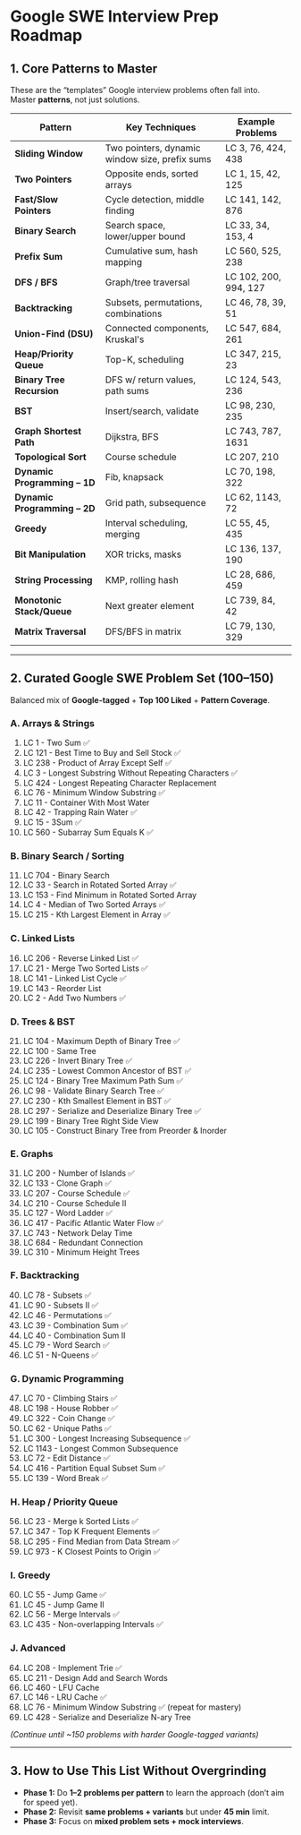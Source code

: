 # Google SWE Interview Prep Roadmap

## 1. Core Patterns to Master
These are the “templates” Google interview problems often fall into.  
Master **patterns**, not just solutions.

| Pattern | Key Techniques | Example Problems |
|---------|---------------|------------------|
| **Sliding Window** | Two pointers, dynamic window size, prefix sums | LC 3, 76, 424, 438 |
| **Two Pointers** | Opposite ends, sorted arrays | LC 1, 15, 42, 125 |
| **Fast/Slow Pointers** | Cycle detection, middle finding | LC 141, 142, 876 |
| **Binary Search** | Search space, lower/upper bound | LC 33, 34, 153, 4 |
| **Prefix Sum** | Cumulative sum, hash mapping | LC 560, 525, 238 |
| **DFS / BFS** | Graph/tree traversal | LC 102, 200, 994, 127 |
| **Backtracking** | Subsets, permutations, combinations | LC 46, 78, 39, 51 |
| **Union-Find (DSU)** | Connected components, Kruskal's | LC 547, 684, 261 |
| **Heap/Priority Queue** | Top-K, scheduling | LC 347, 215, 23 |
| **Binary Tree Recursion** | DFS w/ return values, path sums | LC 124, 543, 236 |
| **BST** | Insert/search, validate | LC 98, 230, 235 |
| **Graph Shortest Path** | Dijkstra, BFS | LC 743, 787, 1631 |
| **Topological Sort** | Course schedule | LC 207, 210 |
| **Dynamic Programming – 1D** | Fib, knapsack | LC 70, 198, 322 |
| **Dynamic Programming – 2D** | Grid path, subsequence | LC 62, 1143, 72 |
| **Greedy** | Interval scheduling, merging | LC 55, 45, 435 |
| **Bit Manipulation** | XOR tricks, masks | LC 136, 137, 190 |
| **String Processing** | KMP, rolling hash | LC 28, 686, 459 |
| **Monotonic Stack/Queue** | Next greater element | LC 739, 84, 42 |
| **Matrix Traversal** | DFS/BFS in matrix | LC 79, 130, 329 |

---

## 2. Curated Google SWE Problem Set (100–150)
Balanced mix of **Google-tagged** + **Top 100 Liked** + **Pattern Coverage**.

### A. Arrays & Strings
1. LC 1 - Two Sum ✅
2. LC 121 - Best Time to Buy and Sell Stock ✅
3. LC 238 - Product of Array Except Self ✅
4. LC 3 - Longest Substring Without Repeating Characters ✅
5. LC 424 - Longest Repeating Character Replacement
6. LC 76 - Minimum Window Substring ✅
7. LC 11 - Container With Most Water
8. LC 42 - Trapping Rain Water ✅
9. LC 15 - 3Sum ✅
10. LC 560 - Subarray Sum Equals K ✅

### B. Binary Search / Sorting
11. LC 704 - Binary Search
12. LC 33 - Search in Rotated Sorted Array ✅
13. LC 153 - Find Minimum in Rotated Sorted Array
14. LC 4 - Median of Two Sorted Arrays ✅
15. LC 215 - Kth Largest Element in Array ✅

### C. Linked Lists
16. LC 206 - Reverse Linked List ✅
17. LC 21 - Merge Two Sorted Lists ✅
18. LC 141 - Linked List Cycle ✅
19. LC 143 - Reorder List
20. LC 2 - Add Two Numbers ✅

### D. Trees & BST
21. LC 104 - Maximum Depth of Binary Tree ✅
22. LC 100 - Same Tree
23. LC 226 - Invert Binary Tree ✅
24. LC 235 - Lowest Common Ancestor of BST ✅
25. LC 124 - Binary Tree Maximum Path Sum ✅
26. LC 98 - Validate Binary Search Tree ✅
27. LC 230 - Kth Smallest Element in BST ✅
28. LC 297 - Serialize and Deserialize Binary Tree ✅
29. LC 199 - Binary Tree Right Side View
30. LC 105 - Construct Binary Tree from Preorder & Inorder

### E. Graphs
31. LC 200 - Number of Islands ✅
32. LC 133 - Clone Graph ✅
33. LC 207 - Course Schedule ✅
34. LC 210 - Course Schedule II
35. LC 127 - Word Ladder ✅
36. LC 417 - Pacific Atlantic Water Flow ✅
37. LC 743 - Network Delay Time
38. LC 684 - Redundant Connection
39. LC 310 - Minimum Height Trees

### F. Backtracking
40. LC 78 - Subsets ✅
41. LC 90 - Subsets II ✅
42. LC 46 - Permutations ✅
43. LC 39 - Combination Sum ✅
44. LC 40 - Combination Sum II
45. LC 79 - Word Search ✅
46. LC 51 - N-Queens ✅

### G. Dynamic Programming
47. LC 70 - Climbing Stairs ✅
48. LC 198 - House Robber ✅
49. LC 322 - Coin Change ✅
50. LC 62 - Unique Paths ✅
51. LC 300 - Longest Increasing Subsequence ✅
52. LC 1143 - Longest Common Subsequence
53. LC 72 - Edit Distance ✅
54. LC 416 - Partition Equal Subset Sum ✅
55. LC 139 - Word Break ✅

### H. Heap / Priority Queue
56. LC 23 - Merge k Sorted Lists ✅
57. LC 347 - Top K Frequent Elements ✅
58. LC 295 - Find Median from Data Stream ✅
59. LC 973 - K Closest Points to Origin ✅

### I. Greedy
60. LC 55 - Jump Game ✅
61. LC 45 - Jump Game II
62. LC 56 - Merge Intervals ✅
63. LC 435 - Non-overlapping Intervals ✅

### J. Advanced
64. LC 208 - Implement Trie ✅
65. LC 211 - Design Add and Search Words
66. LC 460 - LFU Cache
67. LC 146 - LRU Cache ✅
68. LC 76 - Minimum Window Substring ✅ (repeat for mastery)
69. LC 428 - Serialize and Deserialize N-ary Tree

*(Continue until ~150 problems with harder Google-tagged variants)*

---

## 3. How to Use This List Without Overgrinding
- **Phase 1:** Do **1–2 problems per pattern** to learn the approach (don’t aim for speed yet).
- **Phase 2:** Revisit **same problems + variants** but under **45 min** limit.
- **Phase 3:** Focus on **mixed problem sets + mock interviews**.